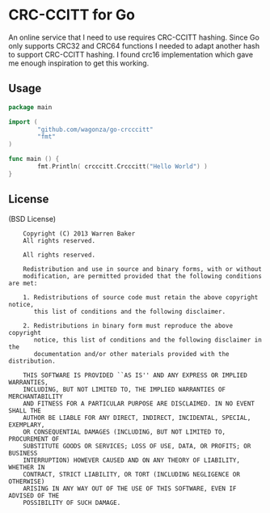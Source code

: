 CRC-CCITT for Go
=========

An online service that I need to use requires CRC-CCITT hashing. Since Go only supports CRC32 and CRC64 functions I needed to adapt another hash to support CRC-CCITT hashing.
I found crc16 implementation which gave me enough inspiration to get this working.

## Usage

```go
package main

import (
        "github.com/wagonza/go-crcccitt"
        "fmt"
)

func main () {
        fmt.Println( crcccitt.Crcccitt("Hello World") )
}
```

## License

(BSD License)

        Copyright (C) 2013 Warren Baker
        All rights reserved.

        All rights reserved.

        Redistribution and use in source and binary forms, with or without
        modification, are permitted provided that the following conditions are met:

        1. Redistributions of source code must retain the above copyright notice,
           this list of conditions and the following disclaimer.

        2. Redistributions in binary form must reproduce the above copyright
           notice, this list of conditions and the following disclaimer in the
           documentation and/or other materials provided with the distribution.

        THIS SOFTWARE IS PROVIDED ``AS IS'' AND ANY EXPRESS OR IMPLIED WARRANTIES,
        INCLUDING, BUT NOT LIMITED TO, THE IMPLIED WARRANTIES OF MERCHANTABILITY
        AND FITNESS FOR A PARTICULAR PURPOSE ARE DISCLAIMED. IN NO EVENT SHALL THE
        AUTHOR BE LIABLE FOR ANY DIRECT, INDIRECT, INCIDENTAL, SPECIAL, EXEMPLARY,
        OR CONSEQUENTIAL DAMAGES (INCLUDING, BUT NOT LIMITED TO, PROCUREMENT OF
        SUBSTITUTE GOODS OR SERVICES; LOSS OF USE, DATA, OR PROFITS; OR BUSINESS
        INTERRUPTION) HOWEVER CAUSED AND ON ANY THEORY OF LIABILITY, WHETHER IN
        CONTRACT, STRICT LIABILITY, OR TORT (INCLUDING NEGLIGENCE OR OTHERWISE)
        ARISING IN ANY WAY OUT OF THE USE OF THIS SOFTWARE, EVEN IF ADVISED OF THE
        POSSIBILITY OF SUCH DAMAGE.
